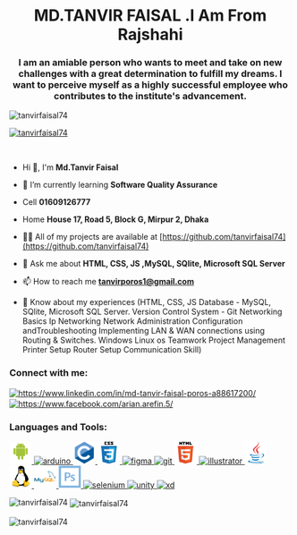 <h1 align="center">MD.TANVIR FAISAL .I Am From Rajshahi </h1>

<h3 align="center">I am an amiable person who wants to meet and take on new challenges with a great determination to fulfill my dreams. I want to perceive myself as a highly successful employee who contributes to the institute's advancement.</h3>

<p align="left"> <img src="https://komarev.com/ghpvc/?username=tanvirfaisal74&label=Profile%20views&color=0e75b6&style=flat" alt="tanvirfaisal74" /> </p>

<p align="left"> <a href="https://github.com/ryo-ma/github-profile-trophy"><img src="https://github-profile-trophy.vercel.app/?username=tanvirfaisal74" alt="tanvirfaisal74" /></a> </p>

<p align="left"> <a href="https://twitter.com/" target="blank"><img src="https://img.shields.io/twitter/follow/?logo=twitter&style=for-the-badge" alt="" /></a> </p>

- Hi 👋, I'm **Md.Tanvir Faisal**

- 🌱 I’m currently learning **Software Quality Assurance**

- Cell **01609126777**

- Home **House 17, Road 5, Block G, Mirpur 2, Dhaka**

- 👨‍💻 All of my projects are available at [https://github.com/tanvirfaisal74](https://github.com/tanvirfaisal74)

- 💬 Ask me about **HTML, CSS, JS ,MySQL, SQlite, Microsoft SQL Server**

- 📫 How to reach me **tanvirporos1@gmail.com**

- 📄 Know about my experiences (HTML, CSS, JS Database - MySQL, SQlite, Microsoft SQL Server. Version Control System - Git Networking Basics Ip Networking Network Administration Configuration andTroubleshooting Implementing LAN & WAN connections using Routing & Switches. Windows Linux os Teamwork Project Management Printer Setup Router Setup Communication Skill)

<h3 align="left">Connect with me:</h3>
<p align="left">
<a href="https://linkedin.com/in/https://www.linkedin.com/in/md-tanvir-faisal-poros-a88617200/" target="blank"><img align="center" src="https://raw.githubusercontent.com/rahuldkjain/github-profile-readme-generator/master/src/images/icons/Social/linked-in-alt.svg" alt="https://www.linkedin.com/in/md-tanvir-faisal-poros-a88617200/" height="30" width="40" /></a>
<a href="https://fb.com/https://www.facebook.com/arian.arefin.5/" target="blank"><img align="center" src="https://raw.githubusercontent.com/rahuldkjain/github-profile-readme-generator/master/src/images/icons/Social/facebook.svg" alt="https://www.facebook.com/arian.arefin.5/" height="30" width="40" /></a>
</p>

<h3 align="left">Languages and Tools:</h3>
<p align="left"> <a href="https://developer.android.com" target="_blank" rel="noreferrer"> <img src="https://raw.githubusercontent.com/devicons/devicon/master/icons/android/android-original-wordmark.svg" alt="android" width="40" height="40"/> </a> <a href="https://www.arduino.cc/" target="_blank" rel="noreferrer"> <img src="https://cdn.worldvectorlogo.com/logos/arduino-1.svg" alt="arduino" width="40" height="40"/> </a> <a href="https://www.cprogramming.com/" target="_blank" rel="noreferrer"> <img src="https://raw.githubusercontent.com/devicons/devicon/master/icons/c/c-original.svg" alt="c" width="40" height="40"/> </a> <a href="https://www.w3schools.com/css/" target="_blank" rel="noreferrer"> <img src="https://raw.githubusercontent.com/devicons/devicon/master/icons/css3/css3-original-wordmark.svg" alt="css3" width="40" height="40"/> </a> <a href="https://www.figma.com/" target="_blank" rel="noreferrer"> <img src="https://www.vectorlogo.zone/logos/figma/figma-icon.svg" alt="figma" width="40" height="40"/> </a> <a href="https://git-scm.com/" target="_blank" rel="noreferrer"> <img src="https://www.vectorlogo.zone/logos/git-scm/git-scm-icon.svg" alt="git" width="40" height="40"/> </a> <a href="https://www.w3.org/html/" target="_blank" rel="noreferrer"> <img src="https://raw.githubusercontent.com/devicons/devicon/master/icons/html5/html5-original-wordmark.svg" alt="html5" width="40" height="40"/> </a> <a href="https://www.adobe.com/in/products/illustrator.html" target="_blank" rel="noreferrer"> <img src="https://www.vectorlogo.zone/logos/adobe_illustrator/adobe_illustrator-icon.svg" alt="illustrator" width="40" height="40"/> </a> <a href="https://www.java.com" target="_blank" rel="noreferrer"> <img src="https://raw.githubusercontent.com/devicons/devicon/master/icons/java/java-original.svg" alt="java" width="40" height="40"/> </a> <a href="https://www.linux.org/" target="_blank" rel="noreferrer"> <img src="https://raw.githubusercontent.com/devicons/devicon/master/icons/linux/linux-original.svg" alt="linux" width="40" height="40"/> </a> <a href="https://www.mysql.com/" target="_blank" rel="noreferrer"> <img src="https://raw.githubusercontent.com/devicons/devicon/master/icons/mysql/mysql-original-wordmark.svg" alt="mysql" width="40" height="40"/> </a> <a href="https://www.photoshop.com/en" target="_blank" rel="noreferrer"> <img src="https://raw.githubusercontent.com/devicons/devicon/master/icons/photoshop/photoshop-line.svg" alt="photoshop" width="40" height="40"/> </a> <a href="https://www.selenium.dev" target="_blank" rel="noreferrer"> <img src="https://raw.githubusercontent.com/detain/svg-logos/780f25886640cef088af994181646db2f6b1a3f8/svg/selenium-logo.svg" alt="selenium" width="40" height="40"/> </a> <a href="https://unity.com/" target="_blank" rel="noreferrer"> <img src="https://www.vectorlogo.zone/logos/unity3d/unity3d-icon.svg" alt="unity" width="40" height="40"/> </a> <a href="https://www.adobe.com/products/xd.html" target="_blank" rel="noreferrer"> <img src="https://cdn.worldvectorlogo.com/logos/adobe-xd.svg" alt="xd" width="40" height="40"/> </a> </p>

<p><img align="left" src="https://github-readme-stats.vercel.app/api/top-langs?username=tanvirfaisal74&show_icons=true&locale=en&layout=compact" alt="tanvirfaisal74" /></p>

<p>&nbsp;<img align="center" src="https://github-readme-stats.vercel.app/api?username=tanvirfaisal74&show_icons=true&locale=en" alt="tanvirfaisal74" /></p>

<p><img align="center" src="https://github-readme-streak-stats.herokuapp.com/?user=tanvirfaisal74&" alt="tanvirfaisal74" /></p>

